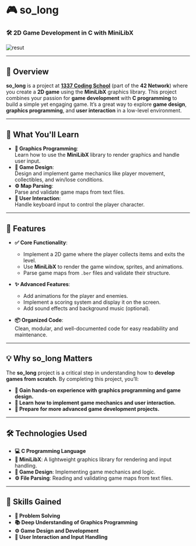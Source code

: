 # 🎮 **so_long**  
### 🛠️ **2D Game Development in C with MiniLibX**  

![resut](https://i.postimg.cc/18NrDNP6/Screen-Shot-2025-03-17-at-3-14-46-AM.png)

---

## 🎯 **Overview**  
**so_long** is a project at **[1337 Coding School](https://1337.ma)** (part of the **42 Network**) where you create a **2D game** using the **MiniLibX** graphics library. This project combines your passion for **game development** with **C programming** to build a simple yet engaging game. It’s a great way to explore **game design**, **graphics programming**, and **user interaction** in a low-level environment.

---

## 🧠 **What You'll Learn**  
- **📖 Graphics Programming**:  
  Learn how to use the **MiniLibX** library to render graphics and handle user input.  
- **🧩 Game Design**:  
  Design and implement game mechanics like player movement, collectibles, and win/lose conditions.  
- **⚙️ Map Parsing**:  
  Parse and validate game maps from text files.  
- **🧠 User Interaction**:  
  Handle keyboard input to control the player character.  

---

## 🚀 **Features**  
- **✅ Core Functionality**:  
  - Implement a 2D game where the player collects items and exits the level.  
  - Use **MiniLibX** to render the game window, sprites, and animations.  
  - Parse game maps from `.ber` files and validate their structure.  

- **✨ Advanced Features**:  
  - Add animations for the player and enemies.  
  - Implement a scoring system and display it on the screen.  
  - Add sound effects and background music (optional).  

- **📦 Organized Code**:  
  Clean, modular, and well-documented code for easy readability and maintenance.  

---

## 💡 **Why so_long Matters**  
The **so_long** project is a critical step in understanding how to **develop games from scratch**. By completing this project, you’ll:  
- **🔧 Gain hands-on experience with graphics programming and game design.**  
- **🧠 Learn how to implement game mechanics and user interaction.**  
- **🚀 Prepare for more advanced game development projects.**  

---

## 🛠️ **Technologies Used**  
- **💻 C Programming Language**  
- **📜 MiniLibX**: A lightweight graphics library for rendering and input handling.  
- **🧠 Game Design**: Implementing game mechanics and logic.  
- **⚙️ File Parsing**: Reading and validating game maps from text files.  

---

## 🌟 **Skills Gained**  
- **🧩 Problem Solving**  
- **📚 Deep Understanding of Graphics Programming**  
- **⚙️ Game Design and Development**  
- **🧠 User Interaction and Input Handling**  
